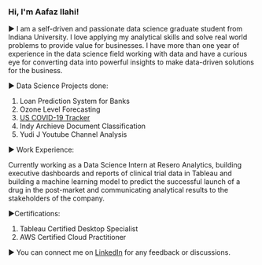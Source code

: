 ### Hi, I'm Aafaz Ilahi! 

► I am a self-driven and passionate data science graduate student from Indiana University. I love applying my analytical skills and solve real world problems to provide value for businesses. I have more than one year of experience in the data science field working with data and have a curious eye for converting data into powerful insights to make data-driven solutions for the business.

► Data Science Projects done:
1. Loan Prediction System for Banks
2. Ozone Level Forecasting
3. <a href="https://github.com/aafaz/US-Covid-19-Tracker">US COVID-19 Tracker </a>
4. Indy Archieve Document Classification
5. Yudi J Youtube Channel Analysis

► Work Experience:

Currently working as a Data Science Intern at Resero Analytics, building executive dashboards and reports of clinical trial data in Tableau and building a machine learning model to predict the successful launch of a drug in the post-market and communicating analytical results to the stakeholders of the company.

►Certifications:
1. Tableau Certified Desktop Specialist
2. AWS Certified Cloud Practitioner

► You can connect me on  <a href="https://www.linkedin.com/in/aafazilahi/">LinkedIn</a> for any feedback or discussions.

<!--
**aafaz/aafaz** is a ✨ _special_ ✨ repository because its `README.md` (this file) appears on your GitHub profile.

Here are some ideas to get you started:

- 🔭 I’m currently working on ...
- 🌱 I’m currently learning ...
- 👯 I’m looking to collaborate on ...
- 🤔 I’m looking for help with ...
- 💬 Ask me about ...
- 📫 How to reach me: ...
- 😄 Pronouns: ...
- ⚡ Fun fact: ...
-->
